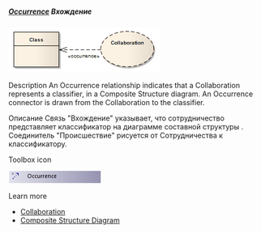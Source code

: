 ##### [Occurrence](https://sparxsystems.com/enterprise_architect_user_guide/15.1/model_domains/occurrence.html) Вхождение

![](_src/d-occurrence.png)

Description
An Occurrence relationship indicates that a Collaboration represents a classifier, in a Composite Structure diagram. An Occurrence connector is drawn from the Collaboration to the classifier.

Описание
Связь "Вхождение" указывает, что сотрудничество представляет классификатор на диаграмме составной структуры . Соединитель "Происшествие" рисуется от Сотрудничества к классификатору.

Toolbox icon

![](_src/c-occurence.png)

Learn more
* [Collaboration](https://sparxsystems.com/enterprise_architect_user_guide/15.1/model_domains/collaboration2.html)
* [Composite Structure Diagram](https://sparxsystems.com/enterprise_architect_user_guide/15.1/model_domains/compositestructurediagram.html)



